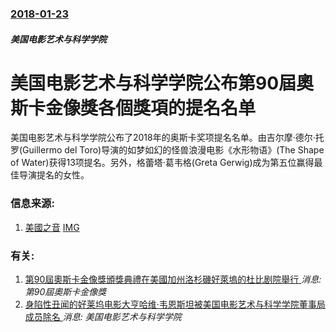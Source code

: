 ### [2018-01-23](/news/2018/01/23/index.md)

##### 美国电影艺术与科学学院
# 美国电影艺术与科学学院公布第90屆奧斯卡金像獎各個獎項的提名名单 

美国电影艺术与科学学院公布了2018年的奥斯卡奖项提名名单。由吉尔摩·德尔·托罗(Guillermo del Toro)导演的如梦如幻的怪兽浪漫电影《水形物语》(The Shape of Water)获得13项提名。另外，格蕾塔·葛韦格(Greta Gerwig)成为第五位赢得最佳导演提名的女性。


### 信息来源:

1. [美國之音](https://www.voachinese.com/a/academy-award-20180123/4220776.html) [IMG](https://gdb.voanews.com/139CFF31-8BE0-41A0-AB31-63F26D47A323_w1200_r1_s.jpg)

### 有关:

1. [第90屆奧斯卡金像獎頒獎典禮在美國加州洛杉磯好萊塢的杜比剧院舉行 ](/zh/news/2018/03/4/第90屆奧斯卡金像獎頒獎典禮在美國加州洛杉磯好萊塢的杜比剧院舉行.md) _消息: 第90屆奧斯卡金像獎_
2. [身陷性丑闻的好莱坞电影大亨哈维·韦恩斯坦被美国电影艺术与科学学院董事局成员除名 ](/zh/news/2017/10/14/身陷性丑闻的好莱坞电影大亨哈维-韦恩斯坦被美国电影艺术与科学学院董事局成员除名.md) _消息: 美国电影艺术与科学学院_

